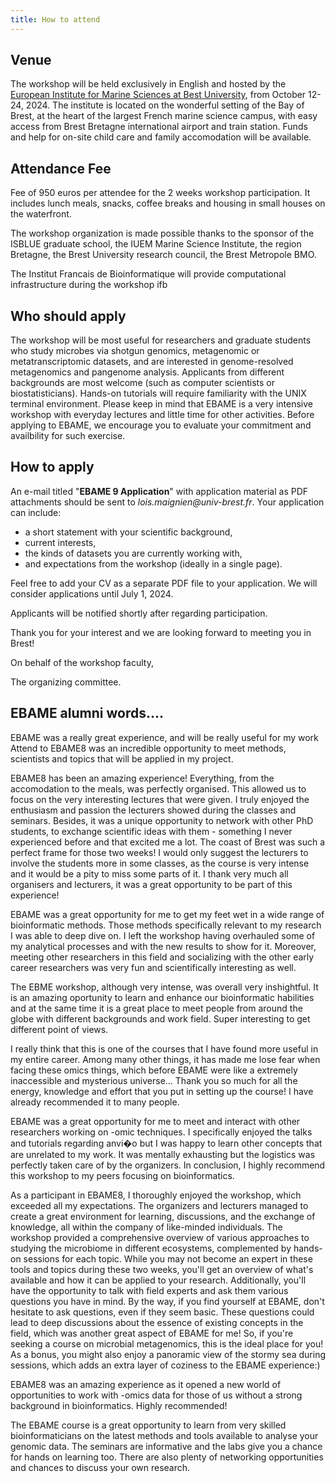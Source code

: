 ```yaml
---
title: How to attend
---
```


## Venue

The workshop will be held exclusively in English and hosted by the [European Institute for Marine Sciences at Best University](https://www-iuem.univ-brest.fr/the-institute/?lang=en),
from October 12-24, 2024. 
The institute is located on the wonderful setting of the Bay of Brest, at the heart of the largest French marine science campus,
with easy access from Brest Bretagne international airport and train station. 
Funds and help for on-site child care and family accomodation will be available.


## Attendance Fee

Fee of 950 euros per attendee for the 2 weeks workshop participation. 
It includes lunch meals, snacks, coffee breaks and housing in small houses on the waterfront.

The workshop organization is made possible thanks to the sponsor of the ISBLUE graduate school, the IUEM Marine Science Institute, the region Bretagne, the Brest University research council, the  Brest Metropole BMO.

 






The Institut Francais de Bioinformatique will provide computational infrastructure during the workshop 	ifb


## Who should apply

The workshop will be most useful for researchers and graduate students who study microbes via shotgun genomics, metagenomic or metatranscriptomic datasets, and are interested in genome-resolved metagenomics and pangenome analysis. Applicants from different backgrounds are most welcome (such as computer scientists or biostatisticians). Hands-on tutorials will require familiarity with the UNIX terminal environment. Please keep in mind that EBAME is a very intensive workshop with everyday lectures and little time for other activities. Before applying to EBAME, we  encourage you to evaluate your commitment and availbility for such exercise.


## How to apply

An e-mail titled "**EBAME 9 Application**" with application material as PDF attachments should be sent to _lois.maignien@univ-brest.fr_.
Your application can  include:

* a short statement with your scientific background, 
* current interests,
* the kinds of datasets you are currently working with,
* and expectations from the workshop (ideally in a single page). 

Feel free to add your CV as a separate PDF file to your application. 
We will consider applications until July 1, 2024.

Applicants will be notified shortly after regarding participation.

Thank you for your interest and we are looking forward to meeting you in Brest!

On behalf of the workshop faculty,

The organizing committee.


## EBAME alumni words....

EBAME was a really great experience, and will be really useful for my work
Attend to EBAME8 was an incredible opportunity to meet methods, scientists and topics that will be applied in my project.

EBAME8 has been an amazing experience! Everything, from the accomodation to the meals, was perfectly organised. This allowed us to focus on the very interesting lectures that were given. I truly enjoyed the enthusiasm and passion the lecturers showed during the classes and seminars. Besides, it was a unique opportunity to network with other PhD students, to exchange scientific ideas with them - something I never experienced before and that excited me a lot. The coast of Brest was such a perfect frame for those two weeks! I would only suggest the lecturers to involve the students more in some classes, as the course is very intense and it would be a pity to miss some parts of it. I thank very much all organisers and lecturers, it was a great opportunity to be part of this experience!

EBAME was a great opportunity for me to get my feet wet in a wide range of bioinformatic methods. Those methods specifically relevant to my research I was able to deep dive on. I left the workshop having overhauled some of my analytical processes and with the new results to show for it. Moreover, meeting other researchers in this field and socializing with the other early career researchers was very fun and scientifically interesting as well.

The EBME workshop, although very intense, was overall very inshightful. It is an amazing oportunity to learn and enhance our bioinformatic habilities and at the same time it is a great place to meet people from around the globe with different backgrounds and work field. Super interesting to get different point of views.

I really think that this is one of the courses that I have found more useful in my entire career. Among many other things, it has made me lose fear when facing these omics things, which before EBAME were like a extremely inaccessible and mysterious universe... Thank you so much for all the energy, knowledge and effort that you put in setting up the course! I have already recommended it to many people.

EBAME was a great opportunity for me to meet and interact with other researchers working on -omic techniques. I specifically enjoyed the talks and tutorials regarding anvi�o but I was happy to learn other concepts that are unrelated to my work. It was mentally exhausting but the logistics was perfectly taken care of by the organizers. In conclusion, I highly recommend this workshop to my peers focusing on bioinformatics.

As a participant in EBAME8, I thoroughly enjoyed the workshop, which exceeded all my expectations. The organizers and lecturers managed to create a great environment for learning, discussions, and the exchange of knowledge, all within the company of like-minded individuals. The workshop provided a comprehensive overview of various approaches to studying the microbiome in different ecosystems, complemented by hands-on sessions for each topic. While you may not become an expert in these tools and topics during these two weeks, you'll get an overview of what's available and how it can be applied to your research. Additionally, you'll have the opportunity to talk with field experts and ask them various questions you have in mind. By the way, if you find yourself at EBAME, don't hesitate to ask questions, even if they seem basic. These questions could lead to deep discussions about the essence of existing concepts in the field, which was another great aspect of EBAME for me! So, if you're seeking a course on microbial metagenomics, this is the ideal place for you! As a bonus, you might also enjoy a panoramic view of the stormy sea during sessions, which adds an extra layer of coziness to the EBAME experience:)

EBAME8 was an amazing experience as it opened a new world of opportunities to work with -omics data for those of us without a strong background in bioinformatics. Highly recommended!

The EBAME course is a great opportunity to learn from very skilled bioinformaticians on the latest methods and tools available to analyse your genomic data. The seminars are informative and the labs give you a chance for hands on learning too. There are also plenty of networking opportunities and chances to discuss your own research.
 